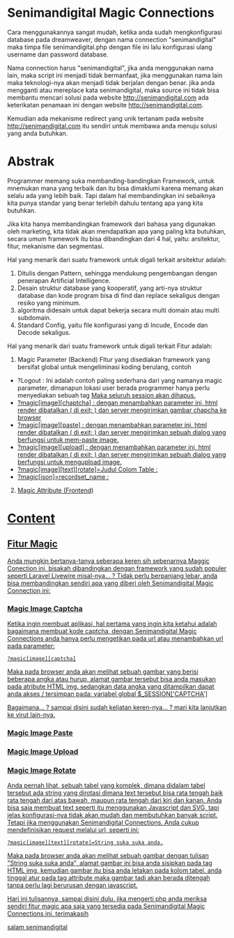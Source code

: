 # Senimandigital Magic Connections
Cara menggunakannya sangat mudah, ketika anda sudah mengkonfigurasi database pada dreamweaver, dengan nama connection "senimandigital" maka timpa file senimandigital.php dengan file ini lalu konfigurasi ulang username dan password database.

Nama connection harus "senimandigital", jika anda menggunakan nama lain, maka script ini menjadi tidak bermanfaat, jika menggunakan nama lain maka teknologi-nya akan menjadi tidak berjalan dengan benar. jika anda mengganti atau mereplace kata senimandigital, maka source ini tidak bisa membantu mencari solusi pada website http://senimandigital.com ada keterikatan penamaan ini dengan website http://senimandigital.com.

Kemudian ada mekanisme redirect yang unik tertanam pada website http://senimandigital.com itu sendiri untuk membawa anda menuju solusi yang anda butuhkan.

# Abstrak
Programmer memang suka membanding-bandingkan Framework, untuk mnemukan mana yang terbaik dan itu bisa dimaklumi karena memang akan selalu ada yang lebih baik. Tapi dalam hal membandingkan ini sebaiknya kita punya standar yang benar terlebih dahulu tentang apa yang kita butuhkan.

Jika kita hanya membandingkan framework dari bahasa yang digunakan oleh marketing, kita tidak akan mendapatkan apa yang paling kita butuhkan, secara umum framework itu bisa dibandingkan dari 4 hal, yaitu: arsitektur, fitur, mekanisme dan segmentasi.

Hal yang menarik dari suatu framework untuk digali terkait arsitektur adalah:
1. Ditulis dengan Pattern, sehingga mendukung pengembangan dengan penerapan Artificial Intelligence.
2. Desain struktur database yang kooperatif, yang arti-nya struktur database dan kode program bisa di find dan replace sekaligus dengan resiko yang minimum.
3. algoritma didesain untuk dapat bekerja secara multi domain atau multi subdomain.
4. Standard Config, yaitu file konfigurasi yang di Incude, Encode dan Decode sekaligus.

Hal yang menarik dari suatu framework untuk digali terkait Fitur adalah:
1. Magic Parameter (Backend)
FItur yang disediakan framework yang bersifat global untuk mengeliminasi koding berulang, contoh
- ?Logout : Ini adalah contoh paling sederhana dari yang namanya magic parameter, dimanapun lokasi user berada programmer hanya perlu menyediakan sebuah tag
<a href="?Logout"> Maka seluruh session akan dihapus.
- ?magic[image][chaptcha] : dengan menambahkan parameter ini, html render dibatalkan ( di exit; ) dan server mengirimkan gambar chapcha ke browser
- ?magic[image][paste] : dengan menambahkan parameter ini, html render dibatalkan ( di exit; ) dan server mengirimkan sebuah dialog yang berfungsi untuk mem-paste image.
- ?magic[image][upload] : dengan menambahkan parameter ini, html render dibatalkan ( di exit; ) dan server mengirimkan sebuah dialog yang berfungsi untuk mengupload image.
- ?magic[image][text][rotate]=Judul Colom Table : 
- ?magic[json]=recordset_name : 

2. Magic Attribute (Frontend)

# Content

## Fitur Magic
Anda mungkin bertanya-tanya seberapa keren sih sebenarnya Maggic Conection ini, bisakah dibandingkan dengan framework yang sudah populer seperti Laravel Livewire misal-nya... ? Tidak perlu berpanjang lebar, anda bisa membandingkan sendiri apa yang diberi oleh Senimandigital Magic Connection ini:

### Magic Image Captcha
Ketika ingin membuat aplikasi, hal pertama yang ingin kita ketahui adalah bagaimana membuat kode captcha, dengan Senimandigital Magic Connections anda hanya perlu mengetikan pada url atau menambahkan url pada parameter:
```
?magic[image][captcha]
```
Maka pada browser anda akan melihat sebuah gambar yang berisi beberapa angka atau hurup, alamat gambar tersebut bisa anda masukan pada atribute HTML img. sedangkan data angka yang ditampilkan dapat anda akses / tersimpan pada: variabel global $\_SESSION['CAPTCHA']

Bagaimana... ? sampai disini sudah keliatan keren-nya... ? mari kita lanjutkan ke virut lain-nya.

### Magic Image Paste

### Magic Image Upload

### Magic Image Rotate
Anda pernah lihat, sebuah tabel yang komplek, dimana didalam tabel tersebut ada string yang dirotasi dimana text tersebut bisa rata tengah baik rata tengah dari atas bawah, maupun rata tengah dari kiri dan kanan. Anda bisa saja membuat text seperti itu menggunakan Javascript dan SVG, tapi jelas konfigurasi-nya tidak akan mudah dan membutuhkan banyak script. Tetapi jika menggunakan Senimandigital Connections. Anda cukup mendefinisikan request melalui url, seperti ini:
```
?magic[image][text][rotate]=String suka suka anda.
```
Maka pada browser anda akan melihat sebuah gambar dengan tulisan "String suka suka anda", alamat gambar ini bisa anda sisipkan pada tag HTML img, kemudian gambar itu bisa anda letakan pada kolom tabel. anda tinggal atur pada tag <td> attribute <td align="center"> maka gambar tadi akan berada ditengah tanpa perlu lagi berurusan dengan javascript.
  
Hari ini tulisannya, sampai disini dulu. jika mengerti php anda meriksa sendiri fitur magic apa saja yang tersedia pada Senimandigital Magic Connections ini. terimakasih
  
salam senimandigital
